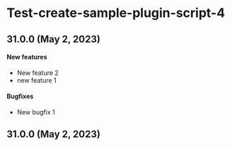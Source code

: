 # Test-create-sample-plugin-script-4
## 31.0.0 (May 2, 2023)
#### New features

  * New feature 2
  * new feature 1

#### Bugfixes

  * New bugfix 1

##  31.0.0 (May 2, 2023)
